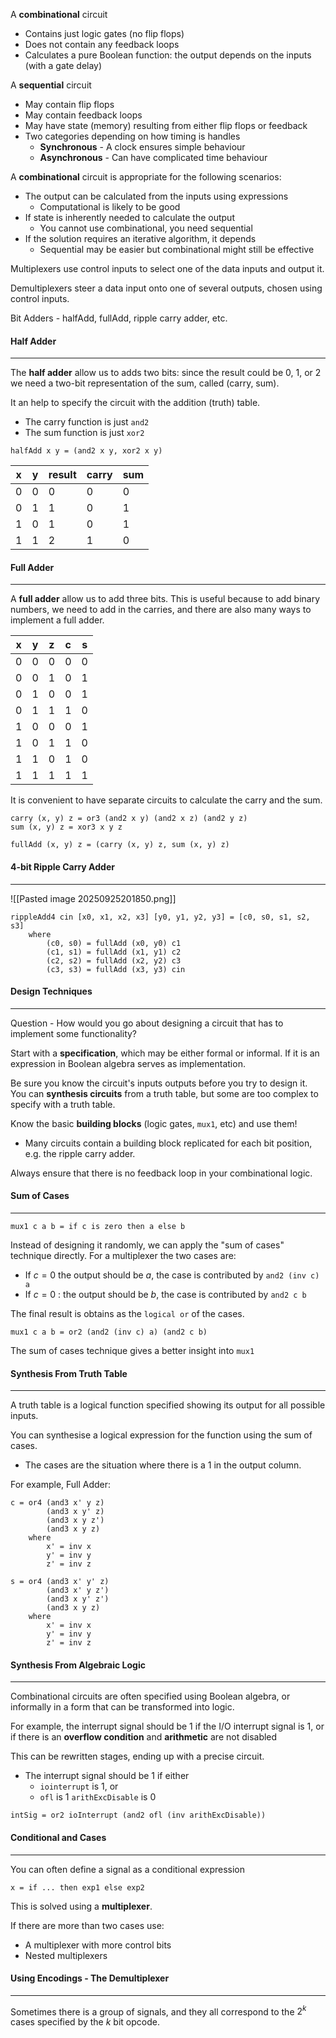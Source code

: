 
A **combinational** circuit
- Contains just logic gates (no flip flops)
- Does not contain any feedback loops
- Calculates a pure Boolean function: the output depends on the inputs (with a gate delay)

A **sequential** circuit
- May contain flip flops
- May contain feedback loops
- May have state (memory) resulting from either flip flops or feedback
- Two categories depending on how timing is handles
	- **Synchronous** - A clock ensures simple behaviour
	- **Asynchronous** - Can have complicated time behaviour

A **combinational** circuit is appropriate for the following scenarios: 
- The output can be calculated from the inputs using expressions
	- Computational is likely to be good
- If state is inherently needed to calculate the output
	- You cannot use combinational, you need sequential 
- If the solution requires an iterative algorithm, it depends
	- Sequential may be easier but combinational might still be effective


Multiplexers use control inputs to select one of the data inputs and output it.

Demultiplexers steer a data input onto one of several outputs, chosen using control inputs.

Bit Adders - halfAdd, fullAdd, ripple carry adder, etc.

#### Half Adder
---
The **half adder** allow us to adds two bits: since the result could be 0, 1, or 2 we need a two-bit representation of the sum, called (carry, sum).

It an help to specify the circuit with the addition (truth) table.
- The carry function is just `and2`
- The sum function is just `xor2`

```
halfAdd x y = (and2 x y, xor2 x y)
```

| x   | y   | result | carry | sum |
| --- | --- | ------ | ----- | --- |
| 0   | 0   | 0      | 0     | 0   |
| 0   | 1   | 1      | 0     | 1   |
| 1   | 0   | 1      | 0     | 1   |
| 1   | 1   | 2      | 1     | 0   |

#### Full Adder
---
A **full adder** allow us to add three bits. This is useful because to add binary numbers, we need to add in the carries, and there are also many ways to implement a full adder.

| x   | y   | z   | c   | s   |
| --- | --- | --- | --- | --- |
| 0   | 0   | 0   | 0   | 0   |
| 0   | 0   | 1   | 0   | 1   |
| 0   | 1   | 0   | 0   | 1   |
| 0   | 1   | 1   | 1   | 0   |
| 1   | 0   | 0   | 0   | 1   |
| 1   | 0   | 1   | 1   | 0   |
| 1   | 1   | 0   | 1   | 0   |
| 1   | 1   | 1   | 1   | 1   |
It is convenient to have separate circuits to calculate the carry and the sum.
```
carry (x, y) z = or3 (and2 x y) (and2 x z) (and2 y z)
sum (x, y) z = xor3 x y z

fullAdd (x, y) z = (carry (x, y) z, sum (x, y) z)
```

#### 4-bit Ripple Carry Adder
---
![[Pasted image 20250925201850.png]]

```
rippleAdd4 cin [x0, x1, x2, x3] [y0, y1, y2, y3] = [c0, s0, s1, s2, s3]
	where
		(c0, s0) = fullAdd (x0, y0) c1
		(c1, s1) = fullAdd (x1, y1) c2
		(c2, s2) = fullAdd (x2, y2) c3
		(c3, s3) = fullAdd (x3, y3) cin
```

#### Design Techniques
---
Question - How would you go about designing a circuit that has to implement some functionality?

Start with a **specification**, which may be either formal or informal. If it is an expression in Boolean algebra serves as implementation.

Be sure you know the circuit's inputs outputs before you try to design it. You can **synthesis circuits** from a truth table, but some are too complex to specify with a truth table. 

Know the basic **building blocks** (logic gates, `mux1`, etc) and use them!
- Many circuits contain a building block replicated for each bit position, e.g. the ripple carry adder.

Always ensure that there is no feedback loop in your combinational logic.

#### Sum of Cases
---
```
mux1 c a b = if c is zero then a else b
```

Instead of designing it randomly, we can apply the "sum of cases" technique directly.
For a multiplexer the two cases are:
- If $c = 0$ the output should be $a$, the case is contributed by `and2 (inv c) a`
- If $c=0$ : the output should be $b$, the case is contributed by `and2 c b`

The final result is obtains as the `logical or` of the cases.
```
mux1 c a b = or2 (and2 (inv c) a) (and2 c b)
```

The sum of cases technique gives a better insight into `mux1`

#### Synthesis From Truth Table
---
A truth table is a logical function specified showing its output for all possible inputs.

You can synthesise a logical expression for the function using the sum of cases.
- The cases are the situation where there is a 1 in the output column.

For example, Full Adder:
```
c = or4 (and3 x' y z) 
		(and3 x y' z)
		(and3 x y z')
		(and3 x y z)
	where 
		x' = inv x
		y' = inv y
		z' = inv z
		
s = or4 (and3 x' y' z)
		(and3 x' y z')
		(and3 x y' z')
		(and3 x y z)
	where 
		x' = inv x
		y' = inv y
		z' = inv z
```

#### Synthesis From Algebraic Logic
---
Combinational circuits are often specified using Boolean algebra, or informally in a form that can be transformed into logic.

For example, the interrupt signal should be 1 if the I/O interrupt signal is 1, or if there is an **overflow condition** and **arithmetic** are not disabled 

This can be rewritten stages, ending up with a precise circuit.
- The interrupt signal should be 1 if either
	- `iointerrupt` is 1, or
	- `ofl` is 1 `arithExcDisable` is 0

```
intSig = or2 ioInterrupt (and2 ofl (inv arithExcDisable))
```

#### Conditional and Cases
---
You can often define a signal as a conditional expression
```
x = if ... then exp1 else exp2
```

This is solved using a **multiplexer**.

If there are more than two cases use:
- A multiplexer with more control bits
- Nested multiplexers

#### Using Encodings - The Demultiplexer
---
Sometimes there is a group of signals, and they all correspond to the $2^k$ cases specified by the $k$ bit opcode.